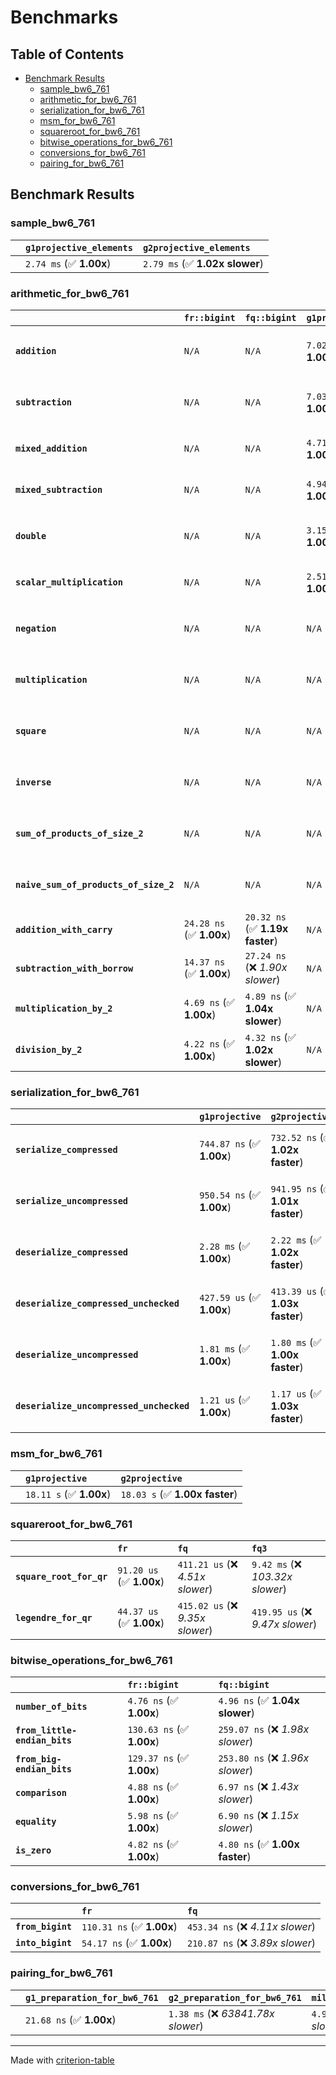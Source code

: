 # Benchmarks

## Table of Contents

- [Benchmark Results](#benchmark-results)
    - [sample_bw6_761](#sample_bw6_761)
    - [arithmetic_for_bw6_761](#arithmetic_for_bw6_761)
    - [serialization_for_bw6_761](#serialization_for_bw6_761)
    - [msm_for_bw6_761](#msm_for_bw6_761)
    - [squareroot_for_bw6_761](#squareroot_for_bw6_761)
    - [bitwise_operations_for_bw6_761](#bitwise_operations_for_bw6_761)
    - [conversions_for_bw6_761](#conversions_for_bw6_761)
    - [pairing_for_bw6_761](#pairing_for_bw6_761)

## Benchmark Results

### sample_bw6_761

|        | `g1projective_elements`          | `g2projective_elements`           |
|:-------|:---------------------------------|:--------------------------------- |
|        | `2.74 ms` (✅ **1.00x**)          | `2.79 ms` (✅ **1.02x slower**)    |

### arithmetic_for_bw6_761

|                                       | `fr::bigint`             | `fq::bigint`                    | `g1projective`          | `g2projective`                 | `fq3`                             | `fq6`                             | `fq`                              | `fr`                               |
|:--------------------------------------|:-------------------------|:--------------------------------|:------------------------|:-------------------------------|:----------------------------------|:----------------------------------|:----------------------------------|:---------------------------------- |
| **`addition`**                        | `N/A`                    | `N/A`                           | `7.02 us` (✅ **1.00x**) | `6.92 us` (✅ **1.01x faster**) | `118.29 ns` (🚀 **59.35x faster**) | `230.05 ns` (🚀 **30.51x faster**) | `39.68 ns` (🚀 **176.93x faster**) | `24.20 ns` (🚀 **290.10x faster**)  |
| **`subtraction`**                     | `N/A`                    | `N/A`                           | `7.03 us` (✅ **1.00x**) | `6.76 us` (✅ **1.04x faster**) | `106.09 ns` (🚀 **66.23x faster**) | `199.30 ns` (🚀 **35.25x faster**) | `36.94 ns` (🚀 **190.20x faster**) | `19.55 ns` (🚀 **359.40x faster**)  |
| **`mixed_addition`**                  | `N/A`                    | `N/A`                           | `4.71 us` (✅ **1.00x**) | `4.81 us` (✅ **1.02x slower**) | `N/A`                             | `N/A`                             | `N/A`                             | `N/A`                              |
| **`mixed_subtraction`**               | `N/A`                    | `N/A`                           | `4.94 us` (✅ **1.00x**) | `4.79 us` (✅ **1.03x faster**) | `N/A`                             | `N/A`                             | `N/A`                             | `N/A`                              |
| **`double`**                          | `N/A`                    | `N/A`                           | `3.15 us` (✅ **1.00x**) | `3.14 us` (✅ **1.00x faster**) | `89.73 ns` (🚀 **35.07x faster**)  | `177.69 ns` (🚀 **17.71x faster**) | `26.80 ns` (🚀 **117.41x faster**) | `13.51 ns` (🚀 **232.94x faster**)  |
| **`scalar_multiplication`**           | `N/A`                    | `N/A`                           | `2.51 ms` (✅ **1.00x**) | `2.54 ms` (✅ **1.01x slower**) | `N/A`                             | `N/A`                             | `N/A`                             | `N/A`                              |
| **`negation`**                        | `N/A`                    | `N/A`                           | `N/A`                   | `N/A`                          | `99.47 ns` (❌ *4.64x slower*)     | `175.43 ns` (❌ *8.18x slower*)    | `31.88 ns` (❌ *1.49x slower*)     | `21.44 ns` (✅ **1.00x**)           |
| **`multiplication`**                  | `N/A`                    | `N/A`                           | `N/A`                   | `N/A`                          | `3.43 us` (❌ *31.10x slower*)     | `10.83 us` (❌ *98.13x slower*)    | `439.96 ns` (❌ *3.99x slower*)    | `110.40 ns` (✅ **1.00x**)          |
| **`square`**                          | `N/A`                    | `N/A`                           | `N/A`                   | `N/A`                          | `2.44 us` (❌ *30.17x slower*)     | `7.54 us` (❌ *93.26x slower*)     | `332.97 ns` (❌ *4.12x slower*)    | `80.88 ns` (✅ **1.00x**)           |
| **`inverse`**                         | `N/A`                    | `N/A`                           | `N/A`                   | `N/A`                          | `66.98 us` (❌ *4.24x slower*)     | `81.99 us` (❌ *5.19x slower*)     | `61.25 us` (❌ *3.88x slower*)     | `15.80 us` (✅ **1.00x**)           |
| **`sum_of_products_of_size_2`**       | `N/A`                    | `N/A`                           | `N/A`                   | `N/A`                          | `6.98 us` (❌ *50.54x slower*)     | `21.98 us` (❌ *159.21x slower*)   | `495.82 ns` (❌ *3.59x slower*)    | `138.04 ns` (✅ **1.00x**)          |
| **`naive_sum_of_products_of_size_2`** | `N/A`                    | `N/A`                           | `N/A`                   | `N/A`                          | `7.16 us` (❌ *32.12x slower*)     | `21.96 us` (❌ *98.49x slower*)    | `915.60 ns` (❌ *4.11x slower*)    | `223.00 ns` (✅ **1.00x**)          |
| **`addition_with_carry`**             | `24.28 ns` (✅ **1.00x**) | `20.32 ns` (✅ **1.19x faster**) | `N/A`                   | `N/A`                          | `N/A`                             | `N/A`                             | `N/A`                             | `N/A`                              |
| **`subtraction_with_borrow`**         | `14.37 ns` (✅ **1.00x**) | `27.24 ns` (❌ *1.90x slower*)   | `N/A`                   | `N/A`                          | `N/A`                             | `N/A`                             | `N/A`                             | `N/A`                              |
| **`multiplication_by_2`**             | `4.69 ns` (✅ **1.00x**)  | `4.89 ns` (✅ **1.04x slower**)  | `N/A`                   | `N/A`                          | `N/A`                             | `N/A`                             | `N/A`                             | `N/A`                              |
| **`division_by_2`**                   | `4.22 ns` (✅ **1.00x**)  | `4.32 ns` (✅ **1.02x slower**)  | `N/A`                   | `N/A`                          | `N/A`                             | `N/A`                             | `N/A`                             | `N/A`                              |

### serialization_for_bw6_761

|                                          | `g1projective`            | `g2projective`                   | `fr`                                 | `fq`                                | `fq3`                             | `fq6`                             |
|:-----------------------------------------|:--------------------------|:---------------------------------|:-------------------------------------|:------------------------------------|:----------------------------------|:--------------------------------- |
| **`serialize_compressed`**               | `744.87 ns` (✅ **1.00x**) | `732.52 ns` (✅ **1.02x faster**) | `64.13 ns` (🚀 **11.61x faster**)     | `232.33 ns` (🚀 **3.21x faster**)    | `685.99 ns` (✅ **1.09x faster**)  | `1.43 us` (❌ *1.93x slower*)      |
| **`serialize_uncompressed`**             | `950.54 ns` (✅ **1.00x**) | `941.95 ns` (✅ **1.01x faster**) | `62.65 ns` (🚀 **15.17x faster**)     | `229.44 ns` (🚀 **4.14x faster**)    | `688.00 ns` (✅ **1.38x faster**)  | `1.52 us` (❌ *1.60x slower*)      |
| **`deserialize_compressed`**             | `2.28 ms` (✅ **1.00x**)   | `2.22 ms` (✅ **1.02x faster**)   | `138.86 ns` (🚀 **16399.87x faster**) | `513.66 ns` (🚀 **4433.38x faster**) | `1.54 us` (🚀 **1477.27x faster**) | `3.06 us` (🚀 **744.84x faster**)  |
| **`deserialize_compressed_unchecked`**   | `427.59 us` (✅ **1.00x**) | `413.39 us` (✅ **1.03x faster**) | `137.33 ns` (🚀 **3113.61x faster**)  | `514.42 ns` (🚀 **831.21x faster**)  | `1.53 us` (🚀 **280.14x faster**)  | `3.19 us` (🚀 **134.13x faster**)  |
| **`deserialize_uncompressed`**           | `1.81 ms` (✅ **1.00x**)   | `1.80 ms` (✅ **1.00x faster**)   | `135.78 ns` (🚀 **13336.69x faster**) | `512.77 ns` (🚀 **3531.64x faster**) | `1.53 us` (🚀 **1184.79x faster**) | `3.06 us` (🚀 **592.74x faster**)  |
| **`deserialize_uncompressed_unchecked`** | `1.21 us` (✅ **1.00x**)   | `1.17 us` (✅ **1.03x faster**)   | `135.83 ns` (🚀 **8.87x faster**)     | `531.87 ns` (🚀 **2.27x faster**)    | `1.53 us` (❌ *1.27x slower*)      | `3.02 us` (❌ *2.51x slower*)      |

### msm_for_bw6_761

|        | `g1projective`          | `g2projective`                  |
|:-------|:------------------------|:------------------------------- |
|        | `18.11 s` (✅ **1.00x**) | `18.03 s` (✅ **1.00x faster**)  |

### squareroot_for_bw6_761

|                          | `fr`                     | `fq`                             | `fq3`                             |
|:-------------------------|:-------------------------|:---------------------------------|:--------------------------------- |
| **`square_root_for_qr`** | `91.20 us` (✅ **1.00x**) | `411.21 us` (❌ *4.51x slower*)   | `9.42 ms` (❌ *103.32x slower*)    |
| **`legendre_for_qr`**    | `44.37 us` (✅ **1.00x**) | `415.02 us` (❌ *9.35x slower*)   | `419.95 us` (❌ *9.47x slower*)    |

### bitwise_operations_for_bw6_761

|                               | `fr::bigint`              | `fq::bigint`                      |
|:------------------------------|:--------------------------|:--------------------------------- |
| **`number_of_bits`**          | `4.76 ns` (✅ **1.00x**)   | `4.96 ns` (✅ **1.04x slower**)    |
| **`from_little-endian_bits`** | `130.63 ns` (✅ **1.00x**) | `259.07 ns` (❌ *1.98x slower*)    |
| **`from_big-endian_bits`**    | `129.37 ns` (✅ **1.00x**) | `253.80 ns` (❌ *1.96x slower*)    |
| **`comparison`**              | `4.88 ns` (✅ **1.00x**)   | `6.97 ns` (❌ *1.43x slower*)      |
| **`equality`**                | `5.98 ns` (✅ **1.00x**)   | `6.90 ns` (❌ *1.15x slower*)      |
| **`is_zero`**                 | `4.82 ns` (✅ **1.00x**)   | `4.80 ns` (✅ **1.00x faster**)    |

### conversions_for_bw6_761

|                   | `fr`                      | `fq`                              |
|:------------------|:--------------------------|:--------------------------------- |
| **`from_bigint`** | `110.31 ns` (✅ **1.00x**) | `453.34 ns` (❌ *4.11x slower*)    |
| **`into_bigint`** | `54.17 ns` (✅ **1.00x**)  | `210.87 ns` (❌ *3.89x slower*)    |

### pairing_for_bw6_761

|        | `g1_preparation_for_bw6_761`          | `g2_preparation_for_bw6_761`          | `miller_loop_for_bw6_761`           | `final_exponentiation_for_bw6_761`          | `full_pairing_for_bw6_761`            |
|:-------|:--------------------------------------|:--------------------------------------|:------------------------------------|:--------------------------------------------|:------------------------------------- |
|        | `21.68 ns` (✅ **1.00x**)              | `1.38 ms` (❌ *63841.78x slower*)      | `4.91 ms` (❌ *226392.12x slower*)   | `5.60 ms` (❌ *258235.11x slower*)           | `11.97 ms` (❌ *551998.39x slower*)    |

---
Made with [criterion-table](https://github.com/nu11ptr/criterion-table)

